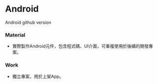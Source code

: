 # Android
Android github version

### Material
* 實際製作Android元件，包含程式碼、UI介面，可重複使用於後續的開發專案。

### Work 
* 獨立專案，用於上架App。
